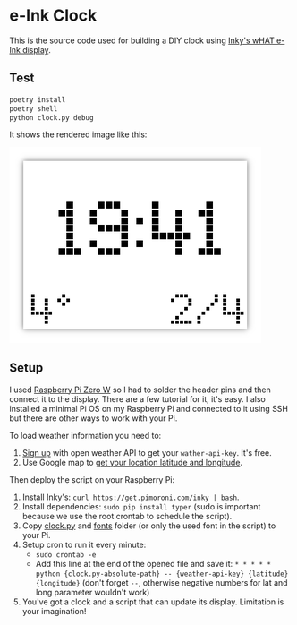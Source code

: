 # e-Ink Clock

This is the source code used for building a DIY clock using [Inky's wHAT e-Ink display](https://shop.pimoroni.com/products/inky-what).

## Test

```
poetry install
poetry shell
python clock.py debug
```

It shows the rendered image like this:

![sample image generated by the script](./sample.png)

## Setup

I used [Raspberry Pi Zero W](https://www.raspberrypi.com/products/raspberry-pi-zero-w/) so I had to solder the header pins and then connect it to the display. There are a few tutorial for it, it's easy. I also installed a minimal Pi OS on my Raspberry Pi and connected to it using SSH but there are other ways to work with your Pi.

To load weather information you need to:

1. [Sign up](https://home.openweathermap.org/users/sign_up) with open weather API to get your `wather-api-key`. It's free.
2. Use Google map to [get your location latitude and longitude](https://www.wikihow.com/Get-Latitude-and-Longitude-from-Google-Maps).

Then deploy the script on your Raspberry Pi:

1. Install Inky's: `curl https://get.pimoroni.com/inky | bash`.
2. Install dependencies: `sudo pip install typer` (sudo is important because we use the root crontab to schedule the script).
3. Copy [clock.py](clock.py) and [fonts](./fonts) folder (or only the used font in the script) to your Pi.
4. Setup cron to run it every minute:
    - `sudo crontab -e`
    - Add this line at the end of the opened file and save it: `* * * * * python {clock.py-absolute-path} -- {weather-api-key} {latitude} {longitude}` (don't forget `--`, otherwise negative numbers for lat and long parameter wouldn't work)
5. You've got a clock and a script that can update its display. Limitation is your imagination!

